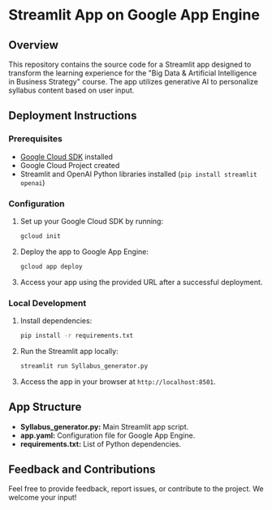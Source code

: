 # Streamlit App on Google App Engine

## Overview

This repository contains the source code for a Streamlit app designed to transform the learning experience for the "Big Data & Artificial Intelligence in Business Strategy" course. The app utilizes generative AI to personalize syllabus content based on user input.

## Deployment Instructions

### Prerequisites

- [Google Cloud SDK](https://cloud.google.com/sdk) installed
- Google Cloud Project created
- Streamlit and OpenAI Python libraries installed (`pip install streamlit openai`)

### Configuration

1. Set up your Google Cloud SDK by running:

   ```bash
   gcloud init
   ```

2. Deploy the app to Google App Engine:

   ```bash
   gcloud app deploy
   ```

3. Access your app using the provided URL after a successful deployment.

### Local Development

1. Install dependencies:

   ```bash
   pip install -r requirements.txt
   ```

2. Run the Streamlit app locally:

   ```bash
   streamlit run Syllabus_generator.py
   ```

3. Access the app in your browser at `http://localhost:8501`.

## App Structure

- **Syllabus_generator.py:** Main Streamlit app script.
- **app.yaml:** Configuration file for Google App Engine.
- **requirements.txt:** List of Python dependencies.

## Feedback and Contributions

Feel free to provide feedback, report issues, or contribute to the project. We welcome your input!
